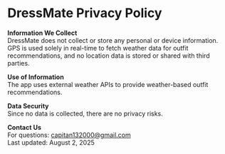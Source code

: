 # DressMate Privacy Policy

**Information We Collect**  
DressMate does not collect or store any personal or device information. GPS is used solely in real-time to fetch weather data for outfit recommendations, and no location data is stored or shared with third parties.

**Use of Information**  
The app uses external weather APIs to provide weather-based outfit recommendations.

**Data Security**  
Since no data is collected, there are no privacy risks.

**Contact Us**  
For questions: capitan132000@gmail.com  
Last updated: August 2, 2025
